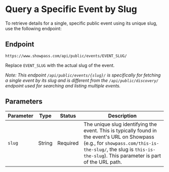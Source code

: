 # Query a Specific Event by Slug

To retrieve details for a single, specific public event using its unique slug, use the following endpoint:

## Endpoint

`https://www.showpass.com/api/public/events/EVENT_SLUG/`

Replace `EVENT_SLUG` with the actual slug of the event.

_Note: This endpoint `/api/public/events/{slug}/` is specifically for fetching a single event by its slug and is different from the `/api/public/discovery/` endpoint used for searching and listing multiple events._

## Parameters

| Parameter | Type   | Status   | Description                                                                                                                                                                                                         |
| --------- | ------ | -------- | ------------------------------------------------------------------------------------------------------------------------------------------------------------------------------------------------------------------- |
| `slug`    | String | Required | The unique slug identifying the event. This is typically found in the event's URL on Showpass (e.g., for `showpass.com/this-is-the-slug/`, the slug is `this-is-the-slug`). This parameter is part of the URL path. |
